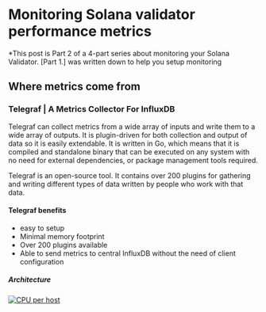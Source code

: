 # Monitoring Solana validator performance metrics
*This post is Part 2 of a 4-part series about monitoring your Solana Validator. [Part 1.] was written down to help you setup monitoring

## Where metrics come from

### Telegraf | A Metrics Collector For InfluxDB

Telegraf can collect metrics from a wide array of inputs and write them to a wide array of outputs. It is plugin-driven for both collection and output of data so it is easily extendable. It is written in Go, which means that it is compiled and standalone binary that can be executed on any system with no need for external dependencies, or package management tools required.

Telegraf is an open-source tool. It contains over 200 plugins for gathering and writing different types of data written by people who work with that data.

#### Telegraf benefits
- easy to setup
- Minimal memory footprint
- Over 200 plugins available
- Able to send metrics to central InfluxDB without the need of client configuration

##### Architecture
[![CPU per host](https://stakeconomy.com/wp-content/uploads/2021/01/telegraf-influxdb.png)](https://stakeconomy.com/wp-content/uploads/2021/01/telegraf-influxdb.png)

